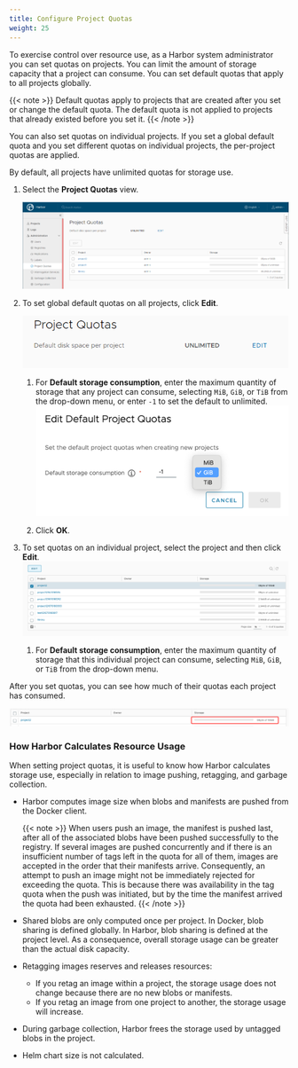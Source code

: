 ```yaml
---
title: Configure Project Quotas
weight: 25
---
```


To exercise control over resource use, as a Harbor system administrator you can set  quotas on projects. You can limit the amount of storage capacity that a project can consume. You can set default quotas that apply to all projects globally.

{{< note >}}
Default quotas apply to projects that are created after you set or change the default quota. The default quota is not applied to projects that already existed before you set it.
{{< /note >}}

You can also set quotas on individual projects. If you set a global default quota and you set different quotas on individual projects, the per-project quotas are applied.

By default, all projects have unlimited quotas for storage use. 

1. Select the **Project Quotas** view.

    ![Project quotas](../../img/project-quota1.png)
1. To set global default quotas on all projects, click **Edit**.

    ![Project quotas](../../img/project-quota2.png)

    1. For **Default storage consumption**, enter the maximum quantity of storage that any project can consume, selecting `MiB`, `GiB`, or `TiB` from the drop-down menu, or enter `-1` to set the default to unlimited.  
    ![Project quotas](../../img/project-quota3.png)

    1. Click **OK**.
1. To set quotas on an individual project, select the project and then click **Edit**.
    ![Project quotas](../../img/project-quota4.png)
    1. For **Default storage consumption**, enter the maximum quantity of storage that this individual project can consume, selecting `MiB`, `GiB`, or `TiB` from the drop-down menu.

After you set quotas, you can see how much of their quotas each project has consumed.

![Project quotas](../../img/project-quota5.png)

### How Harbor Calculates Resource Usage

When setting project quotas, it is useful to know how Harbor calculates storage use, especially in relation to image pushing, retagging, and garbage collection.

- Harbor computes image size when blobs and manifests are pushed from the Docker client.

  {{< note >}}
  When users push an image, the manifest is pushed last, after all of the associated blobs have been pushed successfully to the registry. If several images are pushed concurrently and if there is an insufficient number of tags left in the quota for all of them, images are accepted in the order that their manifests arrive. Consequently, an attempt to push an image might not be immediately rejected for exceeding the quota. This is because there was availability in the tag quota when the push was initiated, but by the time the manifest arrived the quota had been exhausted.
  {{< /note >}}
- Shared blobs are only computed once per project. In Docker, blob sharing is defined globally. In Harbor, blob sharing is defined at the project level. As a consequence, overall storage usage can be greater than the actual disk capacity.
- Retagging images reserves and releases resources: 
  -  If you retag an image within a project,  the storage usage does not change because there are no new blobs or manifests.
  - If you retag an image from one project to another, the storage usage will increase.
- During garbage collection, Harbor frees the storage used by untagged blobs in the project.
- Helm chart size is not calculated.
